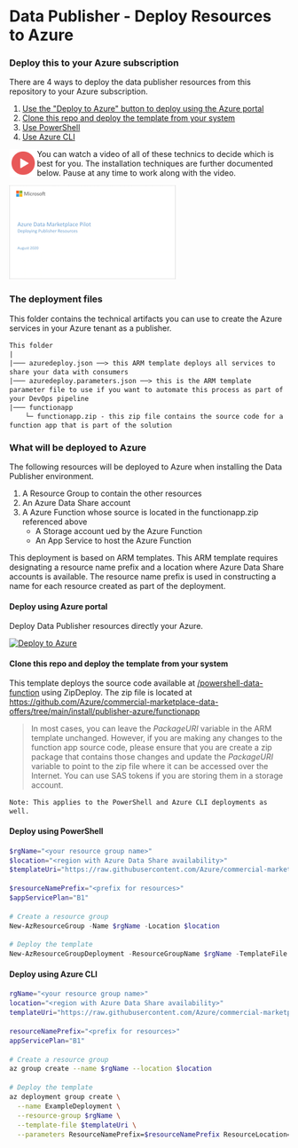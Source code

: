# Data Publisher - Deploy Resources to Azure

### Deploy this to your Azure subscription

There are 4 ways to deploy the data publisher resources from this repository to your Azure subscription.

1. [Use the "Deploy to Azure" button to deploy using the Azure portal](#deploy-using-azure-portal)
2. [Clone this repo and deploy the template from your system](#clone-this-repo-and-deploy-the-template-from-your-system)
3. [Use PowerShell](#deploy-using-powershell)
4. [Use Azure CLI](#deploy-using-azure-cli)

<a href="https://youtu.be/FM9NlWo6eqk"><img src="./images/Video.png" width="50" style="float:left;align:left;" align="left" target="_blank"></a>

You can watch a video of all of these technics to decide which is best for you. The installation techniques are further documented below. Pause at any time to work along with the video.

<a href="https://youtu.be/FM9NlWo6eqk">![Slide Thumbnail](./images/06.png)</a>





### The deployment files

This folder contains the technical artifacts  you can use to create the Azure services in your Azure tenant as a publisher.

```
This folder
|
|─── azuredeploy.json ──> this ARM template deploys all services to share your data with consumers 
|─── azuredeploy.parameters.json ──> this is the ARM template parameter file to use if you want to automate this process as part of your DevOps pipeline
|─── functionapp
    └─ functionapp.zip - this zip file contains the source code for a function app that is part of the solution
```

### What will be deployed to Azure

The following resources will be deployed to Azure when installing the Data Publisher environment.

1. A Resource Group to contain the other resources
1. An Azure Data Share account
1. A Azure Function whose source is located in the functionapp.zip referenced above
    - A Storage account ued by the Azure Function
    - An App Service to host the Azure Function

This deployment is based on ARM templates. This ARM template requires designating a resource name prefix and a location where Azure Data Share accounts is available. The resource name prefix is used in constructing a name for each resource created as part of the deployment. 

#### Deploy using Azure portal

Deploy Data Publisher resources directly your Azure.

[![Deploy to Azure](https://azuredeploy.net/deploybutton.png)](https://portal.azure.com/#create/Microsoft.Template/uri/https%3A%2F%2Fraw.githubusercontent.com%2FAzure%2Fcommercial-marketplace-data-offers%2Fmain%2Finstall%2Fpublisher-azure%2Fazuredeploy.json)

#### Clone this repo and deploy the template from your system

This template deploys the source code available at [/powershell-data-function](https://github.com/Azure/commercial-marketplace-data-offers/tree/main/powershell-data-function) using ZipDeploy. The zip file is located at https://github.com/Azure/commercial-marketplace-data-offers/tree/main/install/publisher-azure/functionapp

> In most cases, you can leave the *PackageURI* variable in the ARM template unchanged. However, if you are making any changes to the function app source code, please ensure that you are create a zip package that contains those changes and update the *PackageURI*  variable to point to the zip file where it can be accessed over the Internet. You can use SAS tokens if you are storing them in a storage account.

```
Note: This applies to the PowerShell and Azure CLI deployments as well.
```

#### Deploy using PowerShell

```powershell
$rgName="<your resource group name>"
$location="<region with Azure Data Share availability>"
$templateUri="https://raw.githubusercontent.com/Azure/commercial-marketplace-data-offers/main/install/publisher-azure/azuredeploy.json"

$resourceNamePrefix="<prefix for resources>"
$appServicePlan="B1"

# Create a resource group
New-AzResourceGroup -Name $rgName -Location $location

# Deploy the template
New-AzResourceGroupDeployment -ResourceGroupName $rgName -TemplateFile $templateUri -ResourceNamePrefix $resourceNamePrefix -ResourceLocation $location -AppServicePlan $appServicePlan
```

#### Deploy using Azure CLI

```bash
rgName="<your resource group name>"
location="<region with Azure Data Share availability>"
templateUri="https://raw.githubusercontent.com/Azure/commercial-marketplace-data-offers/main/install/publisher-azure/azuredeploy.json"

resourceNamePrefix="<prefix for resources>"
appServicePlan="B1"

# Create a resource group
az group create --name $rgName --location $location

# Deploy the template
az deployment group create \
  --name ExampleDeployment \
  --resource-group $rgName \
  --template-file $templateUri \
  --parameters ResourceNamePrefix=$resourceNamePrefix ResourceLocation=$location AppServicePlan=$appServicePlan
```
